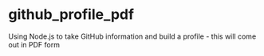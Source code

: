 # github_profile_pdf
Using Node.js to take GitHub information and build a profile - this will come out in PDF form
